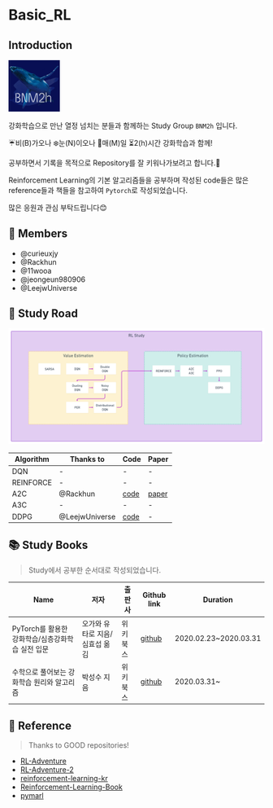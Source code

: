 # Basic_RL


## Introduction
<img src="./img/BNM2h.png" width="20%" height="20%"></img>

강화학습으로 만난 열정 넘치는 분들과 함께하는 Study Group `BNM2h` 입니다.

:umbrella:비(B)가오나 :snowflake:눈(N)이오나 :date:매(M)일 :hourglass_flowing_sand:2(h)시간 강화학습과 함께!

공부하면서 기록을 목적으로 Repository를 잘 키워나가보려고 합니다.:seedling:

Reinforcement Learning의 기본 알고리즘들을 공부하며 작성된 code들은 많은 reference들과 책들을 참고하여 `Pytorch`로 작성되었습니다.

많은 응원과 관심 부탁드립니다:blush:



## :busts_in_silhouette: Members 
* @curieuxjy 
* @Rackhun
* @11wooa
* @jeongeun980906
* @LeejwUniverse



## :paw_prints: Study Road 
![study_road](./img/study_road.png)

|Algorithm|Thanks to|Code|Paper|
|-|-|-|-|
|DQN|-|-|-|
|REINFORCE|-|-|-|
|A2C|@Rackhun|[code](./pytorch-DS-051/rackhun/1_A2C_pendulum/)|[paper](https://arxiv.org/abs/1602.01783)|
|A3C|-|-|-|-|
|DDPG|@LeejwUniverse|[code](./pytorch-DS-051/jungwoo/DDPG_Pendulum.ipynb)|-|




## :books: Study Books 
> Study에서 공부한 순서대로 작성되었습니다.

|Name|저자|출판사|Github link|Duration|
|-|-|-|-|-|
|PyTorch를 활용한 강화학습/심층강화학습 실전 입문|오가와 유타로 지음/심효섭 옮김|위키북스|[github](https://github.com/wikibook/pytorch-drl)|2020.02.23~2020.03.31|
|수학으로 풀어보는 강화학습 원리와 알고리즘|박성수 지음|위키북스|[github](https://github.com/pasus/Reinforcement-Learning-Book)|2020.03.31~|



## :bookmark_tabs: Reference
> Thanks to GOOD repositories!

* [RL-Adventure](https://github.com/higgsfield/RL-Adventure)
* [RL-Adventure-2](https://github.com/BNM2h/RL-Adventure-2)
* [reinforcement-learning-kr](https://reinforcement-learning-kr.github.io/)
* [Reinforcement-Learning-Book](https://github.com/Yeachan-Heo/Reinforcement-Learning-Book)
* [pymarl](https://github.com/oxwhirl/pymarl)
